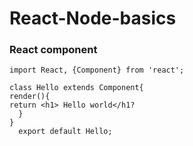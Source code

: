 # React-Node-basics
### React component
```
import React, {Component} from 'react';

class Hello extends Component{
render(){
return <h1> Hello world</h1?
  }
}
  export default Hello;
```
